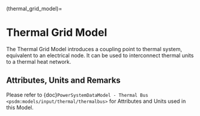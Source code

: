 (thermal_grid_model)=
# Thermal Grid Model

The Thermal Grid Model introduces a coupling point to thermal system, equivalent to an electrical node. It can be used to interconnect thermal units to a thermal heat network.

## Attributes, Units and Remarks

Please refer to {doc}`PowerSystemDataModel - Thermal Bus <psdm:models/input/thermal/thermalbus>` for Attributes and Units used in this Model.
